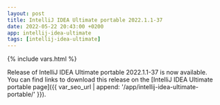 ```yaml
---
layout: post
title: IntelliJ IDEA Ultimate portable 2022.1.1-37
date: 2022-05-22 20:43:00 +0200
app: intellij-idea-ultimate
tags: [intellij-idea-ultimate]
---
```

{% include vars.html %}

Release of IntelliJ IDEA Ultimate portable 2022.1.1-37 is now available.<br />
You can find links to download this release on the [IntelliJ IDEA Ultimate portable page]({{ var_seo_url | append: '/app/intellij-idea-ultimate-portable/' }}).
